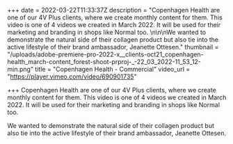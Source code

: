 +++
date = 2022-03-22T11:33:37Z
description = "Copenhagen Health are one of our 4V Plus clients, where we create monthly content for them. This video is one of 4 videos we created in March 2022. It will be used for their marketing and branding in shops like Normal too. \n\n\nWe wanted to demonstrate the natural side of their collagen product but also tie into the active lifestyle of their brand ambassador, Jeanette Ottesen."
thumbnail = "/uploads/adobe-premiere-pro-2022-x__clients-oct21_copenhagen-health_march-content_forest-shoot-prproj-_-22_03_2022-11_53_12-min.png"
title = "Copenhagen Health - Commercial"
video_url = "https://player.vimeo.com/video/690901735"

+++
Copenhagen Health are one of our 4V Plus clients, where we create monthly content for them. This video is one of 4 videos we created in March 2022. It will be used for their marketing and branding in shops like Normal too.

We wanted to demonstrate the natural side of their collagen product but also tie into the active lifestyle of their brand ambassador, Jeanette Ottesen.